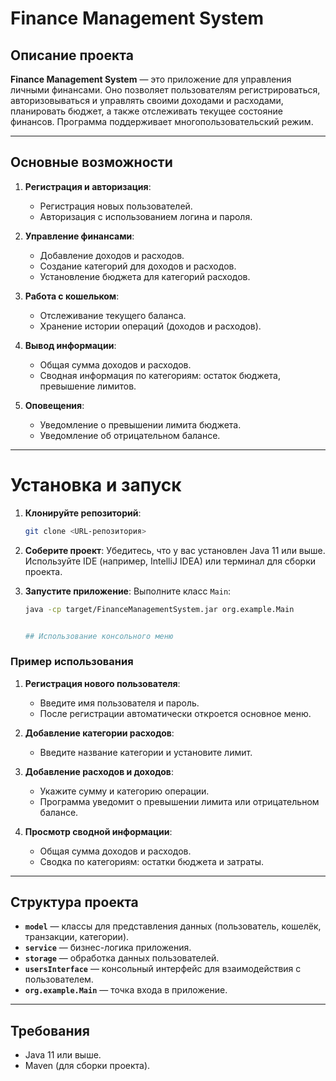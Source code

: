 # Finance Management System

## Описание проекта

**Finance Management System** — это приложение для управления личными финансами. Оно позволяет пользователям регистрироваться, авторизовываться и управлять своими доходами и расходами, планировать бюджет, а также отслеживать текущее состояние финансов. Программа поддерживает многопользовательский режим.

---

## Основные возможности

1. **Регистрация и авторизация**:
   - Регистрация новых пользователей.
   - Авторизация с использованием логина и пароля.

2. **Управление финансами**:
   - Добавление доходов и расходов.
   - Создание категорий для доходов и расходов.
   - Установление бюджета для категорий расходов.

3. **Работа с кошельком**:
   - Отслеживание текущего баланса.
   - Хранение истории операций (доходов и расходов).

4. **Вывод информации**:
   - Общая сумма доходов и расходов.
   - Сводная информация по категориям: остаток бюджета, превышение лимитов.

5. **Оповещения**:
   - Уведомление о превышении лимита бюджета.
   - Уведомление об отрицательном балансе.

---

# Установка и запуск

1. **Клонируйте репозиторий**:

   ```bash
   git clone <URL-репозитория>

2. **Соберите проект**:
   Убедитесь, что у вас установлен Java 11 или выше. Используйте IDE (например, IntelliJ IDEA) или терминал для сборки проекта.

3. **Запустите приложение**:
   Выполните класс `Main`:

   ```bash
   java -cp target/FinanceManagementSystem.jar org.example.Main

   
   ## Использование консольного меню

### Пример использования

1. **Регистрация нового пользователя**:
   - Введите имя пользователя и пароль.
   - После регистрации автоматически откроется основное меню.

2. **Добавление категории расходов**:
   - Введите название категории и установите лимит.

3. **Добавление расходов и доходов**:
   - Укажите сумму и категорию операции.
   - Программа уведомит о превышении лимита или отрицательном балансе.

4. **Просмотр сводной информации**:
   - Общая сумма доходов и расходов.
   - Сводка по категориям: остатки бюджета и затраты.

---

## Структура проекта

- **`model`** — классы для представления данных (пользователь, кошелёк, транзакции, категории).
- **`service`** — бизнес-логика приложения.
- **`storage`** — обработка данных пользователей.
- **`usersInterface`** — консольный интерфейс для взаимодействия с пользователем.
- **`org.example.Main`** — точка входа в приложение.

---

## Требования

- Java 11 или выше.
- Maven (для сборки проекта).
